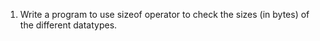 1. Write a program to use sizeof operator to check the sizes (in bytes) of the different datatypes.
